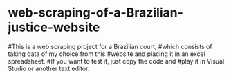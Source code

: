 # web-scraping-of-a-Brazilian-justice-website
#This is a web scraping project for a Brazilian court, 
#which consists of taking data of my choice from this 
#website and placing it in an excel spreadsheet. 
#If you want to test it, just copy the code and 
#play it in Visual Studio or another text editor.
